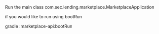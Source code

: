 
Run the main class 
com.sec.lending.marketplace.MarketplaceApplication



if you would like to run using bootRun

gradle :marketplace-api:bootRun